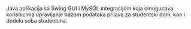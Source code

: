 Java aplikacija sa Swing GUI i MySQL integracijom koja omogucava korisnicima upravljanje
bazom podataka prijava za studentski dom, kao i dodelu soba studentima.

